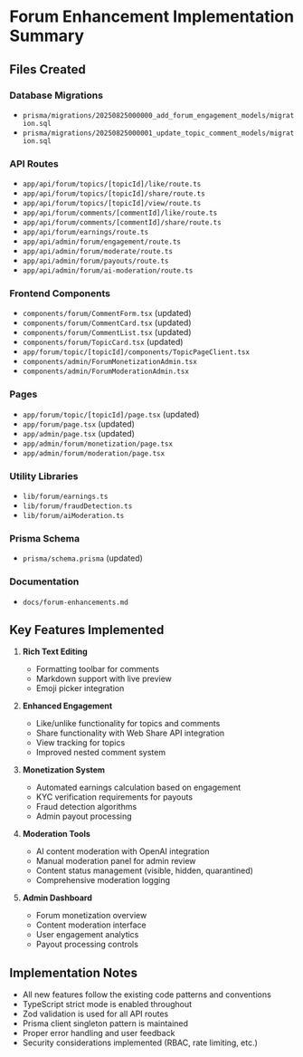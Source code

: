 # Forum Enhancement Implementation Summary

## Files Created

### Database Migrations
- `prisma/migrations/20250825000000_add_forum_engagement_models/migration.sql`
- `prisma/migrations/20250825000001_update_topic_comment_models/migration.sql`

### API Routes
- `app/api/forum/topics/[topicId]/like/route.ts`
- `app/api/forum/topics/[topicId]/share/route.ts`
- `app/api/forum/topics/[topicId]/view/route.ts`
- `app/api/forum/comments/[commentId]/like/route.ts`
- `app/api/forum/comments/[commentId]/share/route.ts`
- `app/api/forum/earnings/route.ts`
- `app/api/admin/forum/engagement/route.ts`
- `app/api/admin/forum/moderate/route.ts`
- `app/api/admin/forum/payouts/route.ts`
- `app/api/admin/forum/ai-moderation/route.ts`

### Frontend Components
- `components/forum/CommentForm.tsx` (updated)
- `components/forum/CommentCard.tsx` (updated)
- `components/forum/CommentList.tsx` (updated)
- `components/forum/TopicCard.tsx` (updated)
- `app/forum/topic/[topicId]/components/TopicPageClient.tsx`
- `components/admin/ForumMonetizationAdmin.tsx`
- `components/admin/ForumModerationAdmin.tsx`

### Pages
- `app/forum/topic/[topicId]/page.tsx` (updated)
- `app/forum/page.tsx` (updated)
- `app/admin/page.tsx` (updated)
- `app/admin/forum/monetization/page.tsx`
- `app/admin/forum/moderation/page.tsx`

### Utility Libraries
- `lib/forum/earnings.ts`
- `lib/forum/fraudDetection.ts`
- `lib/forum/aiModeration.ts`

### Prisma Schema
- `prisma/schema.prisma` (updated)

### Documentation
- `docs/forum-enhancements.md`

## Key Features Implemented

1. **Rich Text Editing**
   - Formatting toolbar for comments
   - Markdown support with live preview
   - Emoji picker integration

2. **Enhanced Engagement**
   - Like/unlike functionality for topics and comments
   - Share functionality with Web Share API integration
   - View tracking for topics
   - Improved nested comment system

3. **Monetization System**
   - Automated earnings calculation based on engagement
   - KYC verification requirements for payouts
   - Fraud detection algorithms
   - Admin payout processing

4. **Moderation Tools**
   - AI content moderation with OpenAI integration
   - Manual moderation panel for admin review
   - Content status management (visible, hidden, quarantined)
   - Comprehensive moderation logging

5. **Admin Dashboard**
   - Forum monetization overview
   - Content moderation interface
   - User engagement analytics
   - Payout processing controls

## Implementation Notes

- All new features follow the existing code patterns and conventions
- TypeScript strict mode is enabled throughout
- Zod validation is used for all API routes
- Prisma client singleton pattern is maintained
- Proper error handling and user feedback
- Security considerations implemented (RBAC, rate limiting, etc.)